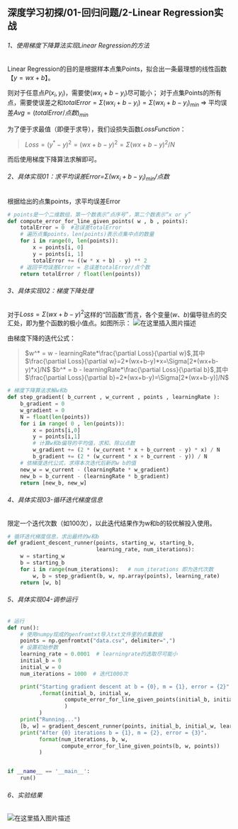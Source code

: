 ## 深度学习初探/01-回归问题/2-Linear Regression实战
###### 1、使用梯度下降算法实现Linear Regression的方法
Linear Regression的目的是根据样本点集Points，拟合出一条最理想的线性函数【$y=wx+b$】。

则对于任意点$P(x_i,y_i)$，需要使$(wx_i+b-y_i)$尽可能小；
对于点集Points的所有点，需要使误差之和$totalError=\Sigma(wx_i+b-y_i)=\Sigma(wx_i+b-y_i)_{min}$
$\Rightarrow$  平均误差$Avg= (totalError/点数)_{min}$

为了便于求最值（即便于求导），我们设损失函数$Loss Function$：
>$Loss = (y^*-y)^2 = (wx + b -y)^2 = \Sigma(wx+b-y)^2/N$

而后使用梯度下降算法求解即可。
###### 2、具体实现01：求平均误差Error=$\Sigma(wx_i+b-y_i)_{min} /$点数
根据给出的点集points，求平均误差Error
```python
# points是一个二维数组，第一个数表示“点序号”，第二个数表示“x or y”
def compute_error_for_line_given_points( w , b , points):
    totalError = 0  #总误差totalError
    # 遍历点集points，len(points)表示点集中点的数量
    for i in range(0, len(points)):
        x = points[i, 0]
        y = points[i, 1]
        totalError += ((w * x + b) - y) ** 2
    # 返回平均误差Error = 总误差totalError/点个数
    return totalError / float(len(points))
```
###### 3、具体实现02：梯度下降处理
对于$Loss = \Sigma (wx+b-y)^2$这样的“凹函数”而言，各个变量($w、b$)偏导驻点的交汇处，即为整个函数的极小值点。如图所示：
![在这里插入图片描述](https://img-blog.csdnimg.cn/20210214175243523.PNG?x-oss-process=image/watermark,type_ZmFuZ3poZW5naGVpdGk,shadow_10,text_aHR0cHM6Ly9ibG9nLmNzZG4ubmV0L1paX2xvbmdyb2Fk,size_16,color_FFFFFF,t_70#pic_center)

由梯度下降的迭代公式：
>$w^* = w - learningRate*\frac{\partial Loss}{\partial w}$,其中$\frac{\partial Loss}{\partial w}=2*(wx+b-y)*x=\Sigma[2*(wx+b-y)*x]/N$
>$b^* = b - learningRate*\frac{\partial Loss}{\partial b}$,其中$\frac{\partial Loss}{\partial b}=2*(wx+b-y)=\Sigma[2*(wx+b-y)]/N$
```python
# 梯度下降算法求解w和b
def step_gradient( b_current , w_current , points , learningRate ):
    b_gradient = 0
    w_gradient = 0
    N = float(len(points))
    for i in range( 0 , len(points)):
        x = points[i,0]
        y = points[i,1]
        # 计算w和b偏导的平均值，求和、除以点数
        w_gradient += (2 * (w_current * x + b_current - y) * x) / N
        b_gradient += (2 * (w_current * x + b_current - y)) / N
    # 依梯度迭代公式，求得本次迭代后新的w b的值
    new_w = w_current - (learningRate * w_gradient)
    new_b = b_current - (learningRate * b_gradient)
    return [new_b, new_w]
```
###### 4、具体实现03-循环迭代梯度信息
限定一个迭代次数（如100次），以此迭代结果作为w和b的较优解投入使用。
```python
# 循环迭代梯度信息，求出最终的w和b
def gradient_descent_runner(points, starting_w, starting_b,
                            learning_rate, num_iterations):
    w = starting_w
    b = starting_b
    for i in range(num_iterations):   # num_iterations 即为迭代次数
        w, b = step_gradient(b, w, np.array(points), learning_rate)
    return [w, b]
```
###### 5、具体实现04-调参运行
```python
# 运行
def run():
    # 使用numpy现成的genfromtxt导入txt文件里的点集数据
    points = np.genfromtxt("data.csv", delimiter=",")
    # 设置初始参数
    learning_rate = 0.0001  # learningrate的选取尽可能小
    initial_b = 0
    initial_w = 0
    num_iterations = 1000  # 迭代1000次

    print("Starting gradient descent at b = {0}, m = {1}, error = {2}"
          .format(initial_b, initial_w,
                  compute_error_for_line_given_points(initial_b, initial_w, points)
                  )
          )
    print("Running...")
    [b, w] = gradient_descent_runner(points, initial_b, initial_w, learning_rate, num_iterations)
    print("After {0} iterations b = {1}, m = {2}, error = {3}".
          format(num_iterations, b, w,
                 compute_error_for_line_given_points(b, w, points))
          )


if __name__ == '__main__':
    run()
```
###### 6、实验结果
![在这里插入图片描述](https://img-blog.csdnimg.cn/20210215111659675.PNG?x-oss-process=image/watermark,type_ZmFuZ3poZW5naGVpdGk,shadow_10,text_aHR0cHM6Ly9ibG9nLmNzZG4ubmV0L1paX2xvbmdyb2Fk,size_16,color_FFFFFF,t_70#pic_center)